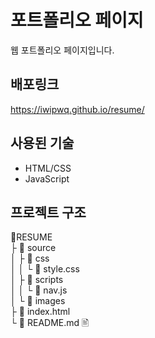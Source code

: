 # 포트폴리오 페이지
웹 포트폴리오 페이지입니다.
## 배포링크
https://iwipwq.github.io/resume/
## 사용된 기술
 - HTML/CSS
 - JavaScript
&nbsp;
## 프로젝트 구조
 📁RESUME\
 ├ 📁 source\
 │ ├ 📁 css\
 │ │ └ 📄 style.css\
 │ ├ 📁 scripts\
 │ │ └ 📜 nav.js\
 │ └ 📁 images\
 ├ 📄 index.html\
 └ 📝 README.md 🖹
